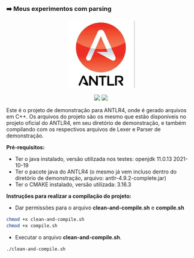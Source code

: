 ### :arrow_right: Meus experimentos com parsing

<p align='center'>
    <img src="extras/images/logo.jpeg" width="180" >
</p>

<p align="center">
    <img src="https://img.shields.io/github/languages/count/melchisedech333/antlr4-demonstration-project?style=for-the-badge" >
    <img src="https://img.shields.io/github/repo-size/melchisedech333/antlr4-demonstration-project?style=for-the-badge" >
</p>

Este é o projeto de demonstração para ANTLR4, onde é gerado arquivos em C++. Os arquivos do projeto são os mesmo que estão disponíveis no projeto oficial do ANTLR4, em seu diretório de demonstração, e também compilando com os respectivos arquivos de Lexer e Parser de demonstração.

<b>Pré-requisitos:</b>
- Ter o java instalado, versão utilizada nos testes: openjdk 11.0.13 2021-10-19
- Ter o pacote java do ANTLR4 (o mesmo já vem incluso dentro do diretório de demonstração, arquivo: antlr-4.9.2-complete.jar)
- Ter o CMAKE instalado, versão utilizada: 3.16.3

<b>Instruções para realizar a compilação do projeto:</b>
- Dar permissões para o arquivo <b>clean-and-compile.sh</b> e <b>compile.sh</b>
```bash
chmod +x clean-and-compile.sh
chmod +x compile.sh
```
- Executar o arquivo <b>clean-and-compile.sh</b>.
```bash
./clean-and-compile.sh
```


